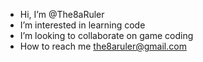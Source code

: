 -  Hi, I’m @The8aRuler
-  I’m interested in learning code
-  I’m looking to collaborate on game coding
-  How to reach me the8aruler@gmail.com

<!---
The8aRuler/The8aRuler is a ✨ special ✨ repository because its `README.md` (this file) appears on your GitHub profile.
You can click the Preview link to take a look at your changes.
--->
